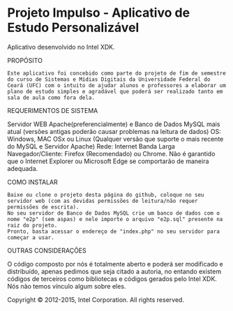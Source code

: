 Projeto Impulso - Aplicativo de Estudo Personalizável
=========================================================

Aplicativo desenvolvido no Intel XDK. 

PROPÓSITO

	Este aplicativo foi concebido como parte do projeto de fim de semestre do curso de Sistemas e Mídias Digitais da Universidade Federal do Ceará (UFC) com o intuito de ajudar alunos e professores a elaborar um plano de estudo simples e agradável que poderá ser realizado tanto em sala de aula como fora dela.

REQUERIMENTOS DE SISTEMA

Servidor WEB Apache(preferencialmente) e Banco de Dados MySQL mais atual (versões antigas poderão causar problemas na leitura de dados)
OS: Windows, MAC OSx ou Linux (Qualquer versão que suporte o mais recente do MySQL e Servidor Apache) 
Rede: Internet Banda Larga
Navegador/Cliente: Firefox (Recomendado) ou Chrome. Não é garantido que o Internet Explorer ou Microsoft Edge se comportarão de maneira adequada.

COMO INSTALAR

	Baixe ou clone o projeto desta página do github, coloque no seu servidor web (com as devidas permissões de leitura/não requer permissões de escrita).
	No seu servidor de Banco de Dados MySQL crie um banco de dados com o nome "e2p" (sem aspas) e nele importe o arquivo "e2p.sql" presente na raiz do projeto.
	Pronto, basta acessar o endereço de "index.php" no seu servidor para começar a usar.

OUTRAS CONSIDERAÇÕES

O código composto por nós é totalmente aberto e poderá ser modificado e distribuído, apenas pedimos que seja citado a autoria, no entando existem códigos de terceiros como bibliotecas e códigos gerados pelo Intel XDK. Nós não temos vínculo algum sobre eles.

Copyright © 2012-2015, Intel Corporation. All rights reserved.



